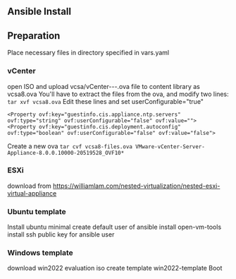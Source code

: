 ## Ansible Install

## Preparation
Place necessary files in directory specified in vars.yaml
### vCenter
open ISO and upload vcsa/vCenter---.ova file to content library as vcsa8.ova
You'll have to extract the files from the ova, and modify two lines:
`tar xvf vcsa8.ova`
Edit these lines and set userConfigurable="true"
```
<Property ovf:key="guestinfo.cis.appliance.ntp.servers" ovf:type="string" ovf:userConfigurable="false" ovf:value="">
<Property ovf:key="guestinfo.cis.deployment.autoconfig" ovf:type="boolean" ovf:userConfigurable="false" ovf:value="false">
```
Create a new ova
`tar cvf vcsa8-files.ova VMware-vCenter-Server-Appliance-8.0.0.10000-20519528_OVF10*`

### ESXi
download from https://williamlam.com/nested-virtualization/nested-esxi-virtual-appliance

### Ubuntu template
Install ubuntu minimal
create default user of ansible
install open-vm-tools
install ssh public key for ansible user 

### Windows template
download win2022 evaluation iso
create template win2022-template
Boot
